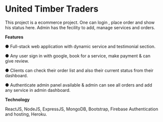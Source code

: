 # United Timber Traders

This project is a ecommerce project. One can login , place order and show his status here. Admin has the fecility to add, manage services and orders.

**Features**

● Full-stack web application with dynamic service and testimonial section.

● Any user sign in with google, book for a service, make payment & can give review.

● Clients can check their order list and also their current status from their dashboard.

● Authenticate admin panel available & admin can see all orders and add any service in
 admin dashboard.
 
**Technology**

ReactJS, NodeJS, ExpressJS, MongoDB, Bootstrap, Firebase Authentication and 
hosting, Heroku.
